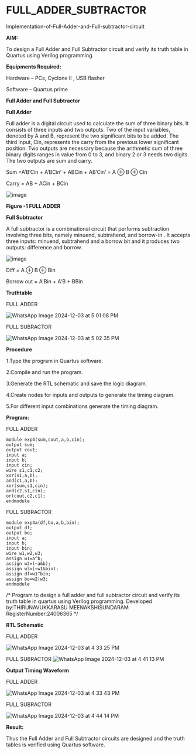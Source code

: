 # FULL_ADDER_SUBTRACTOR

Implementation-of-Full-Adder-and-Full-subtractor-circuit

**AIM:**

To design a Full Adder and Full Subtractor circuit and verify its truth table in Quartus using Verilog programming.

**Equipments Required:**

Hardware – PCs, Cyclone II , USB flasher

Software – Quartus prime

**Full Adder and Full Subtractor**

**Full Adder**

Full adder is a digital circuit used to calculate the sum of three binary bits. It consists of three inputs and two outputs. Two of the input variables, denoted by A and B, represent the two significant bits to be added. The third input, Cin, represents the carry from the previous lower significant position. Two outputs are necessary because the arithmetic sum of three binary digits ranges in value from 0 to 3, and binary 2 or 3 needs two digits. The two outputs are sum and carry.

Sum =A’B’Cin + A’BCin’ + ABCin + AB’Cin’ = A ⊕ B ⊕ Cin 

Carry = AB + ACin + BCin

![image](https://github.com/naavaneetha/FULL_ADDER_SUBTRACTOR/assets/154305477/0f30ba51-5ffb-4198-845f-18e054f675e7)

**Figure -1 FULL ADDER**

**Full Subtractor**

A full subtractor is a combinational circuit that performs subtraction involving three bits, namely minuend, subtrahend, and borrow-in . It accepts three inputs: minuend, subtrahend and a borrow bit and it produces two outputs: difference and borrow.

![image](https://github.com/naavaneetha/FULL_ADDER_SUBTRACTOR/assets/154305477/02b24f51-ab51-4304-9ad6-7b81ffc1ead5)

Diff = A ⊕ B ⊕ Bin 

Borrow out = A'Bin + A'B + BBin

**Truthtable**

FULL ADDER

![WhatsApp Image 2024-12-03 at 5 01 08 PM](https://github.com/user-attachments/assets/013d98f2-6c55-4f59-b012-3d814b014521)

FULL SUBRACTOR

![WhatsApp Image 2024-12-03 at 5 02 35 PM](https://github.com/user-attachments/assets/98e2e281-8030-45c7-a470-297972157dd4)


**Procedure**

1.Type the program in Quartus software.

2.Compile and run the program.

3.Generate the RTL schematic and save the logic diagram.

4.Create nodes for inputs and outputs to generate the timing diagram.

5.For different input combinations generate the timing diagram.

**Program:**

FULL ADDER 
```
module exp4(sum,cout,a,b,cin);
output sum;
output cout;
input a;
input b;
input cin;
wire s1,c1,c2;
xor(s1,a,b);
and(c1,a,b);
xor(sum,s1,cin);
and(c2,s1,cin);
or(cout,c2,c1);
endmodule
```

FULL SUBRACTOR
```
module exp4a(df,bo,a,b,bin);
output df;
output bo;
input a;
input b;
input bin;
wire w1,w2,w3;
assign w1=a^b;
assign w2=(~a&b);
assign w3=(~w1&bin);
assign df=w1^bin;
assign bo=w2|w3;
endmodule
```


/* Program to design a full adder and full subtractor circuit and verify its truth table in quartus using Verilog programming. 
Developed by:THIRUNAVUKKARASU MEENAKSHISUNDARAM 
RegisterNumber:24006365
*/

**RTL Schematic**

FULL ADDER 

![WhatsApp Image 2024-12-03 at 4 33 25 PM](https://github.com/user-attachments/assets/e8d04f1a-3477-4bf7-967d-377a523502ec)


FULL SUBRACTOR
![WhatsApp Image 2024-12-03 at 4 41 13 PM](https://github.com/user-attachments/assets/195a2d88-8771-4088-bf5e-2e0aab463fa0)


**Output Timing Waveform**

FULL ADDER

![WhatsApp Image 2024-12-03 at 4 33 43 PM](https://github.com/user-attachments/assets/8ddcd88b-cf7f-4e9b-a404-6babac518b6d)

FULL SUBRACTOR

![WhatsApp Image 2024-12-03 at 4 44 14 PM](https://github.com/user-attachments/assets/056b4368-3c85-4516-983c-9797db37bcb3)



**Result:**

Thus the Full Adder and Full Subtractor circuits are designed and the truth tables is verified using Quartus software.



